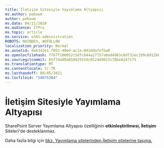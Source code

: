 ```yaml
---
title: İletişim Sitesiyle Yayımlama Altyapısı
ms.author: pebaum
author: pebaum
ms.date: 04/21/2020
ms.audience: ITPro
ms.topic: article
ms.service: o365-administration
ROBOTS: NOINDEX, NOFOLLOW
localization_priority: Normal
ms.assetid: de63d2e1-f053-40ed-ac1a-041ddafefba0
ms.openlocfilehash: ff67f100052c5dfc844a27757a0ad4983c8d732ec199c601260206b1b621a085
ms.sourcegitcommit: b5f7da89a650d2915dc652449623c78be6247175
ms.translationtype: MT
ms.contentlocale: tr-TR
ms.lasthandoff: 08/05/2021
ms.locfileid: "54075384"
---
```

# <a name="publishing-infrastructure-with-a-communication-site"></a>İletişim Sitesiyle Yayımlama Altyapısı


SharePoint Server Yayımlama Altyapısı özelliğinin **etkinleştirilmesi, İletişim** Siteleri'de desteklanmaz. 
  
Daha fazla bilgi için [bkz. Yayımlama sitelerinden İletişim sitelerine taşıma.](https://docs.microsoft.com/sharepoint/publishing-sites-classic-to-modern-experience) 
  

